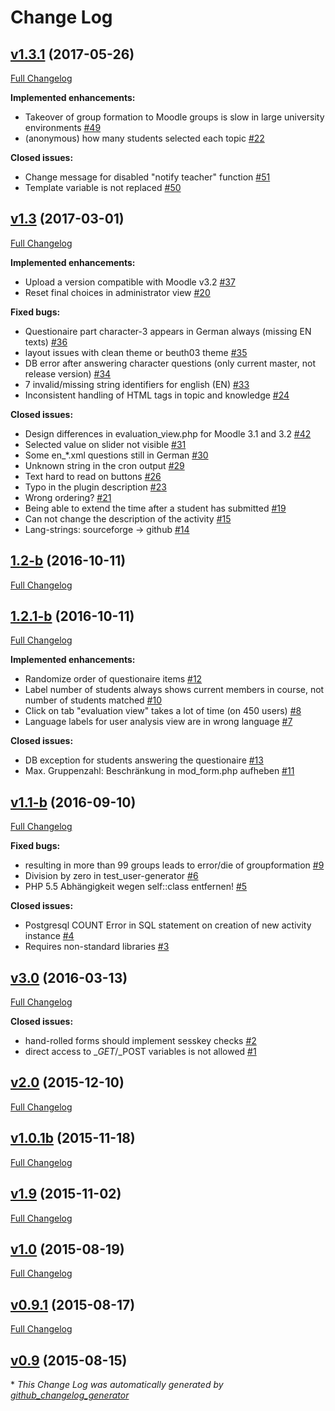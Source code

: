# Change Log

## [v1.3.1](https://github.com/moodlepeers/moodle-mod_groupformation/tree/v1.3.1) (2017-05-26)
[Full Changelog](https://github.com/moodlepeers/moodle-mod_groupformation/compare/v1.3...v1.3.1)

**Implemented enhancements:**

- Takeover of group formation to Moodle groups is slow in large university environments [\#49](https://github.com/moodlepeers/moodle-mod_groupformation/issues/49)
- \(anonymous\) how many students selected each topic [\#22](https://github.com/moodlepeers/moodle-mod_groupformation/issues/22)

**Closed issues:**

- Change message for disabled "notify teacher" function  [\#51](https://github.com/moodlepeers/moodle-mod_groupformation/issues/51)
- Template variable is not replaced [\#50](https://github.com/moodlepeers/moodle-mod_groupformation/issues/50)

## [v1.3](https://github.com/moodlepeers/moodle-mod_groupformation/tree/v1.3) (2017-03-01)
[Full Changelog](https://github.com/moodlepeers/moodle-mod_groupformation/compare/1.2-b...v1.3)

**Implemented enhancements:**

- Upload a version compatible with Moodle v3.2 [\#37](https://github.com/moodlepeers/moodle-mod_groupformation/issues/37)
- Reset final choices in administrator view [\#20](https://github.com/moodlepeers/moodle-mod_groupformation/issues/20)

**Fixed bugs:**

- Questionaire part character-3 appears in German always \(missing EN texts\) [\#36](https://github.com/moodlepeers/moodle-mod_groupformation/issues/36)
- layout issues with clean theme or beuth03 theme [\#35](https://github.com/moodlepeers/moodle-mod_groupformation/issues/35)
- DB error after answering character questions \(only current master, not release version\) [\#34](https://github.com/moodlepeers/moodle-mod_groupformation/issues/34)
- 7 invalid/missing string identifiers for english \(EN\) [\#33](https://github.com/moodlepeers/moodle-mod_groupformation/issues/33)
- Inconsistent handling of HTML tags in topic and knowledge [\#24](https://github.com/moodlepeers/moodle-mod_groupformation/issues/24)

**Closed issues:**

- Design differences in evaluation\_view.php for Moodle 3.1 and 3.2 [\#42](https://github.com/moodlepeers/moodle-mod_groupformation/issues/42)
- Selected value on slider not visible [\#31](https://github.com/moodlepeers/moodle-mod_groupformation/issues/31)
- Some en\_\*.xml questions still in German [\#30](https://github.com/moodlepeers/moodle-mod_groupformation/issues/30)
- Unknown string in the cron output [\#29](https://github.com/moodlepeers/moodle-mod_groupformation/issues/29)
- Text hard to read on buttons [\#26](https://github.com/moodlepeers/moodle-mod_groupformation/issues/26)
- Typo in the plugin description  [\#23](https://github.com/moodlepeers/moodle-mod_groupformation/issues/23)
- Wrong ordering? [\#21](https://github.com/moodlepeers/moodle-mod_groupformation/issues/21)
- Being able to extend the time after a student has submitted [\#19](https://github.com/moodlepeers/moodle-mod_groupformation/issues/19)
- Can not change the description of the activity [\#15](https://github.com/moodlepeers/moodle-mod_groupformation/issues/15)
- Lang-strings: sourceforge -\> github [\#14](https://github.com/moodlepeers/moodle-mod_groupformation/issues/14)

## [1.2-b](https://github.com/moodlepeers/moodle-mod_groupformation/tree/1.2-b) (2016-10-11)
[Full Changelog](https://github.com/moodlepeers/moodle-mod_groupformation/compare/1.2.1-b...1.2-b)

## [1.2.1-b](https://github.com/moodlepeers/moodle-mod_groupformation/tree/1.2.1-b) (2016-10-11)
[Full Changelog](https://github.com/moodlepeers/moodle-mod_groupformation/compare/v1.1-b...1.2.1-b)

**Implemented enhancements:**

- Randomize order of questionaire items [\#12](https://github.com/moodlepeers/moodle-mod_groupformation/issues/12)
- Label number of students always shows current members in course, not number of students matched [\#10](https://github.com/moodlepeers/moodle-mod_groupformation/issues/10)
- Click on tab "evaluation view" takes a lot of time \(on 450 users\) [\#8](https://github.com/moodlepeers/moodle-mod_groupformation/issues/8)
- Language labels for user analysis view are in wrong language [\#7](https://github.com/moodlepeers/moodle-mod_groupformation/issues/7)

**Closed issues:**

- DB exception for students answering the questionaire  [\#13](https://github.com/moodlepeers/moodle-mod_groupformation/issues/13)
- Max. Gruppenzahl: Beschränkung in mod\_form.php aufheben [\#11](https://github.com/moodlepeers/moodle-mod_groupformation/issues/11)

## [v1.1-b](https://github.com/moodlepeers/moodle-mod_groupformation/tree/v1.1-b) (2016-09-10)
[Full Changelog](https://github.com/moodlepeers/moodle-mod_groupformation/compare/v3.0...v1.1-b)

**Fixed bugs:**

- resulting in more than 99 groups leads to error/die of groupformation [\#9](https://github.com/moodlepeers/moodle-mod_groupformation/issues/9)
- Division by zero in test\_user-generator [\#6](https://github.com/moodlepeers/moodle-mod_groupformation/issues/6)
- PHP 5.5 Abhängigkeit wegen self::class entfernen! [\#5](https://github.com/moodlepeers/moodle-mod_groupformation/issues/5)

**Closed issues:**

- Postgresql COUNT Error in SQL statement on creation of new activity instance [\#4](https://github.com/moodlepeers/moodle-mod_groupformation/issues/4)
- Requires non-standard libraries [\#3](https://github.com/moodlepeers/moodle-mod_groupformation/issues/3)

## [v3.0](https://github.com/moodlepeers/moodle-mod_groupformation/tree/v3.0) (2016-03-13)
[Full Changelog](https://github.com/moodlepeers/moodle-mod_groupformation/compare/v2.0...v3.0)

**Closed issues:**

- hand-rolled forms should implement sesskey checks [\#2](https://github.com/moodlepeers/moodle-mod_groupformation/issues/2)
- direct access to $\_GET/$\_POST variables is not allowed [\#1](https://github.com/moodlepeers/moodle-mod_groupformation/issues/1)

## [v2.0](https://github.com/moodlepeers/moodle-mod_groupformation/tree/v2.0) (2015-12-10)
[Full Changelog](https://github.com/moodlepeers/moodle-mod_groupformation/compare/v1.0.1b...v2.0)

## [v1.0.1b](https://github.com/moodlepeers/moodle-mod_groupformation/tree/v1.0.1b) (2015-11-18)
[Full Changelog](https://github.com/moodlepeers/moodle-mod_groupformation/compare/v1.9...v1.0.1b)

## [v1.9](https://github.com/moodlepeers/moodle-mod_groupformation/tree/v1.9) (2015-11-02)
[Full Changelog](https://github.com/moodlepeers/moodle-mod_groupformation/compare/v1.0...v1.9)

## [v1.0](https://github.com/moodlepeers/moodle-mod_groupformation/tree/v1.0) (2015-08-19)
[Full Changelog](https://github.com/moodlepeers/moodle-mod_groupformation/compare/v0.9.1...v1.0)

## [v0.9.1](https://github.com/moodlepeers/moodle-mod_groupformation/tree/v0.9.1) (2015-08-17)
[Full Changelog](https://github.com/moodlepeers/moodle-mod_groupformation/compare/v0.9...v0.9.1)

## [v0.9](https://github.com/moodlepeers/moodle-mod_groupformation/tree/v0.9) (2015-08-15)


\* *This Change Log was automatically generated by [github_changelog_generator](https://github.com/skywinder/Github-Changelog-Generator)*